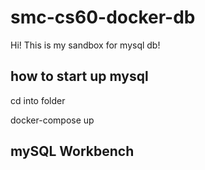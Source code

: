 # smc-cs60-docker-db
Hi! This is my sandbox for mysql db!

## how to start up mysql
cd into folder

docker-compose up

## mySQL Workbench
